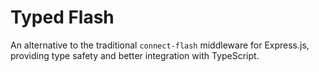 # Typed Flash

An alternative to the traditional `connect-flash` middleware for Express.js, providing type safety and better integration with TypeScript.

